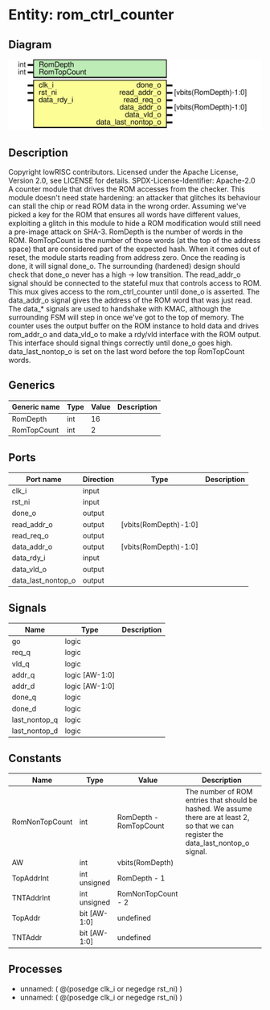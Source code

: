 # Entity: rom_ctrl_counter

## Diagram

![Diagram](rom_ctrl_counter.svg "Diagram")
## Description

Copyright lowRISC contributors.
 Licensed under the Apache License, Version 2.0, see LICENSE for details.
 SPDX-License-Identifier: Apache-2.0
 A counter module that drives the ROM accesses from the checker.
 This module doesn't need state hardening: an attacker that glitches its behaviour can stall the
 chip or read ROM data in the wrong order. Assuming we've picked a key for the ROM that ensures
 all words have different values, exploiting a glitch in this module to hide a ROM modification
 would still need a pre-image attack on SHA-3.
 RomDepth is the number of words in the ROM. RomTopCount is the number of those words (at the top
 of the address space) that are considered part of the expected hash.
 When it comes out of reset, the module starts reading from address zero. Once the reading is
 done, it will signal done_o. The surrounding (hardened) design should check that done_o never has
 a high -> low transition.
 The read_addr_o signal should be connected to the stateful mux that controls access to ROM. This
 mux gives access to the rom_ctrl_counter until done_o is asserted. The data_addr_o signal gives
 the address of the ROM word that was just read.
 The data_* signals are used to handshake with KMAC, although the surrounding FSM will step in
 once we've got to the top of memory. The counter uses the output buffer on the ROM instance to
 hold data and drives rom_addr_o and data_vld_o to make a rdy/vld interface with the ROM output.
 This interface should signal things correctly until done_o goes high. data_last_nontop_o is set
 on the last word before the top RomTopCount words.
 
## Generics

| Generic name | Type | Value | Description |
| ------------ | ---- | ----- | ----------- |
| RomDepth     | int  | 16    |             |
| RomTopCount  | int  | 2     |             |
## Ports

| Port name          | Direction | Type                  | Description |
| ------------------ | --------- | --------------------- | ----------- |
| clk_i              | input     |                       |             |
| rst_ni             | input     |                       |             |
| done_o             | output    |                       |             |
| read_addr_o        | output    | [vbits(RomDepth)-1:0] |             |
| read_req_o         | output    |                       |             |
| data_addr_o        | output    | [vbits(RomDepth)-1:0] |             |
| data_rdy_i         | input     |                       |             |
| data_vld_o         | output    |                       |             |
| data_last_nontop_o | output    |                       |             |
## Signals

| Name          | Type           | Description |
| ------------- | -------------- | ----------- |
| go            | logic          |             |
| req_q         | logic          |             |
| vld_q         | logic          |             |
| addr_q        | logic [AW-1:0] |             |
| addr_d        | logic [AW-1:0] |             |
| done_q        | logic          |             |
| done_d        | logic          |             |
| last_nontop_q | logic          |             |
| last_nontop_d | logic          |             |
## Constants

| Name           | Type         | Value                  | Description                                                                                                                              |
| -------------- | ------------ | ---------------------- | ---------------------------------------------------------------------------------------------------------------------------------------- |
| RomNonTopCount | int          | RomDepth - RomTopCount | The number of ROM entries that should be hashed. We assume there are at least 2, so that we can register the data_last_nontop_o signal.  |
| AW             | int          | vbits(RomDepth)        |                                                                                                                                          |
| TopAddrInt     | int unsigned | RomDepth - 1           |                                                                                                                                          |
| TNTAddrInt     | int unsigned | RomNonTopCount - 2     |                                                                                                                                          |
| TopAddr        | bit [AW-1:0] | undefined              |                                                                                                                                          |
| TNTAddr        | bit [AW-1:0] | undefined              |                                                                                                                                          |
## Processes
- unnamed: ( @(posedge clk_i or negedge rst_ni) )
- unnamed: ( @(posedge clk_i or negedge rst_ni) )
